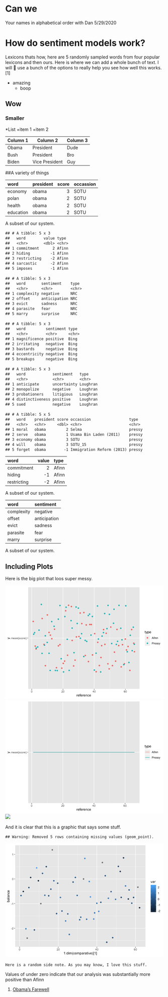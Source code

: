 Can we
================
Your names in alphabetical order with Dan
5/29/2020

# How do sentiment models work?

Lexicons thats how, here are 5 randomly sampled words from four popular
lexicons and then ours. Here is where we can add a whole bunch of text.
I will :brain: use a bunch of the options to really help you see how
well this works. \[1\]

  - amazing
      - boop

## Wow

### Smaller

\*List +item 1 +item 2

| Column 1 | Column 2       | Column 3 |
| -------- | -------------- | -------- |
| Obama    | President      | Dude     |
| Bush     | President      | Bro      |
| Biden    | Vice President | Guy      |

\#\#A variety of things

| word      | president | score | occassion |
| :-------- | :-------- | ----: | :-------- |
| economy   | obama     |     3 | SOTU      |
| polan     | obama     |     2 | SOTU      |
| health    | obama     |     2 | SOTU      |
| education | obama     |     2 | SOTU      |

A subset of our system.

    ## # A tibble: 5 x 3
    ##   word        value type 
    ##   <chr>       <dbl> <chr>
    ## 1 commitment      2 Afinn
    ## 2 hiding         -1 Afinn
    ## 3 restricting    -2 Afinn
    ## 4 sarcastic      -2 Afinn
    ## 5 imposes        -1 Afinn

    ## # A tibble: 5 x 3
    ##   word       sentiment    type 
    ##   <chr>      <chr>        <chr>
    ## 1 complexity negative     NRC  
    ## 2 offset     anticipation NRC  
    ## 3 evict      sadness      NRC  
    ## 4 parasite   fear         NRC  
    ## 5 marry      surprise     NRC

    ## # A tibble: 5 x 3
    ##   word         sentiment type 
    ##   <chr>        <chr>     <chr>
    ## 1 magnificence positive  Bing 
    ## 2 irritating   negative  Bing 
    ## 3 bastards     negative  Bing 
    ## 4 eccentricity negative  Bing 
    ## 5 breakups     negative  Bing

    ## # A tibble: 5 x 3
    ##   word            sentiment   type    
    ##   <chr>           <chr>       <chr>   
    ## 1 anticipate      uncertainty Loughran
    ## 2 monopolize      negative    Loughran
    ## 3 probationers    litigious   Loughran
    ## 4 distinctiveness positive    Loughran
    ## 5 sued            negative    Loughran

    ## # A tibble: 5 x 5
    ##   word    president score occassion                 type  
    ##   <chr>   <chr>     <dbl> <chr>                     <chr> 
    ## 1 moral   obama         2 Selma                     pressy
    ## 2 serve   obama         1 Usama Bin Laden (2011)    pressy
    ## 3 economy obama         3 SOTU                      pressy
    ## 4 will    obama         3 SOTU_15                   pressy
    ## 5 forget  obama        -1 Immigration Reform (2013) pressy

| word        | value | type  |
| :---------- | ----: | :---- |
| commitment  |     2 | Afinn |
| hiding      |   \-1 | Afinn |
| restricting |   \-2 | Afinn |

A subset of our system.

| word       | sentiment    |
| :--------- | :----------- |
| complexity | negative     |
| offset     | anticipation |
| evict      | sadness      |
| parasite   | fear         |
| marry      | surprise     |

A subset of our system.

## Including Plots

Here is the big plot that loos super
messy.

![](README_files/figure-gfm/pressure-1.png)<!-- -->![](README_files/figure-gfm/pressure-2.png)<!-- -->![](https://i.kym-cdn.com/photos/images/newsfeed/000/598/653/75f.jpg)<!-- -->

And it is clear that this is a graphic that says some
stuff.

    ## Warning: Removed 5 rows containing missing values (geom_point).

![](README_files/figure-gfm/description%20of%20what%20is%20up-1.png)<!-- -->

``` marginfigure
Here is a random side note. As you may know, I love this stuff. 
```

Values of under zero indicate that our analysis was substantially more
positive than Afinn

1.  [Obama’s
    Farewell](https://www.presidency.ucsb.edu/documents/farewell-address-the-nation-from-chicago-illinois)
